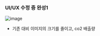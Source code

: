 ### UI/UX 수정 중 완성1  


![image](https://github.com/Carbon6-Free/UI-UX/assets/147595460/d17dc1aa-b6f9-4268-a5e0-a48f27905b09)

- 기존 대비 이미지의 크기를 줄이고, co2 배출량 
